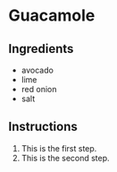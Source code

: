 # Guacamole
## Ingredients
- avocado
- lime
- red onion
- salt
## Instructions
1. This is the first step.
2. This is the second step.
